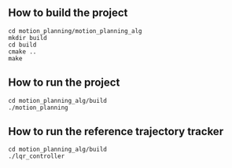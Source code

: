 ## How to build the project 

    cd motion_planning/motion_planning_alg
    mkdir build
    cd build
    cmake ..
    make

## How to run the project 

    cd motion_planning_alg/build
    ./motion_planning
    
## How to run the reference trajectory tracker 

    cd motion_planning_alg/build
    ./lqr_controller
